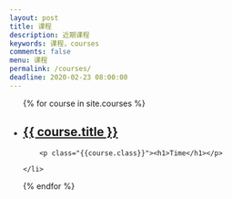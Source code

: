 ```yaml
---
layout: post
title: 课程
description: 近期课程
keywords: 课程，courses
comments: false
menu: 课程
permalink: /courses/
deadline: 2020-02-23 08:00:00
---
```



<ul class="listing">
{% for course in site.courses %}
    <li class="listing-item">
    	<a href="{{ site.url }}{{ math.url }}">
        <h2>{{ course.title }}</h2> 
        </a>

        <p class="{{course.class}}"><h1>Time</h1></p>
  <script>
      function {{course.function}}() {
          countDown();

          function addZero(i) {
              return i < 10 ? "0" + i: i + "";
          }
          function countDown() {
              var nowtime = new Date();
              var endtime = new Date("2020/02/28,17:57:00");
              var lefttime = parseInt((endtime.getTime() - nowtime.getTime()) / 1000);
              var d = parseInt(lefttime / (24*60*60))
              var h = parseInt(lefttime / (60 * 60) % 24);
              var m = parseInt(lefttime / 60 % 60);
              var s = parseInt(lefttime % 60);
              d = addZero(d)
              h = addZero(h);
              m = addZero(m);
              s = addZero(s);
              document.querySelector(".{{course.class}}").innerHTML = `活动倒计时  ${d}天 ${h} 时${m} 分 ${s} 秒`;
              if (lefttime <= 0) {
                  document.querySelector(".{{course.class}}").innerHTML = "活动已结束";
                  return;
              }
              setTimeout(countDown, 1000);
            }
        }
    </script>
    </li>
{% endfor %}


</ul>

<script>    
      window.onload=function(){
  		{% for course in site.courses %}
  		  	{{course.function}}();
		{% endfor %}
      } 

</script>





